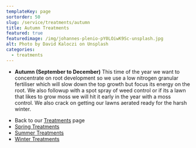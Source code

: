 ```yaml
---
templateKey: page
sortorder: 50
slug: /service/treatments/autumn
title: Autumn Treatments
featured: true
featuredimage: /img/johannes-plenio-pY0LOiwK9Sc-unsplash.jpg
alt: Photo by David Kaloczi on Unsplash
categories:
  - treatments
---
```


* **Autumn (September to December)**
  This time of the year we want to concentrate on root development so we use a low nitrogen granular fertiliser which will slow down the top growth but focus its energy on the root. We also followup with a spot spray of weed control or if its a lawn that likes to grow moss we will hit it early in the year with a moss control.  We also crack on getting our lawns aerated ready for the harsh winter.

- Back to our [Treatments](/treatments) page
- [Spring Treatments](/treatments/spring)
- [Summer Treatments](/treatments/summer)
- [Winter Treatments](/treatments/winter)